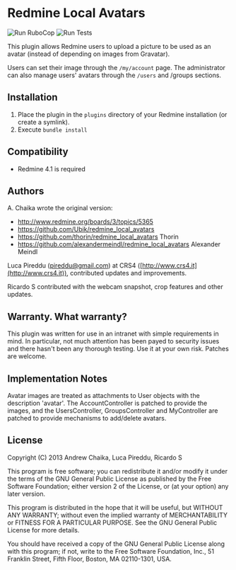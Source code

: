 Redmine Local Avatars
=====================

![Run RuboCop](https://github.com/alexandermeindl/redmine_local_avatars/workflows/Run%20RuboCop/badge.svg) ![Run Tests](https://github.com/alexandermeindl/redmine_local_avatars/workflows/Run%20Tests/badge.svg)

This plugin allows Redmine users to upload a picture to be used as an avatar
(instead of depending on images from Gravatar).

Users can set their image through the `/my/account` page.  The administrator can
also manage users' avatars through the `/users` and /groups sections.

Installation
------------

1. Place the plugin in the `plugins` directory of your Redmine
installation (or create a symlink).
2. Execute `bundle install`

Compatibility
-------------

- Redmine 4.1 is required

Authors
-------

A. Chaika wrote the original version:

* http://www.redmine.org/boards/3/topics/5365
* https://github.com/Ubik/redmine_local_avatars
* https://github.com/thorin/redmine_local_avatars Thorin
* https://github.com/alexandermeindl/redmine_local_avatars Alexander Meindl

Luca Pireddu (<pireddu@gmail.com>) at CRS4 ([http://www.crs4.it](http://www.crs4.it)),
contributed updates and improvements.


Ricardo S contributed with the webcam snapshot, crop features and other updates.

Warranty.  What warranty?
-------------------------

This plugin was written for use in an intranet with simple requirements in mind.
In particular, not much attention has been payed to security issues and there
hasn't been any thorough testing.  Use it at your own risk.  Patches are
welcome.


Implementation Notes
--------------------

Avatar images are treated as attachments to User objects with the description
'avatar'.  The AccountController is patched to provide the images, and the
UsersController, GroupsController and MyController are patched to provide mechanisms to add/delete
avatars.


License
-------

Copyright (C) 2013  Andrew Chaika, Luca Pireddu, Ricardo S

This program is free software; you can redistribute it and/or modify it under
the terms of the GNU General Public License as published by the Free Software
Foundation; either version 2 of the License, or (at your option) any later
version.

This program is distributed in the hope that it will be useful, but WITHOUT ANY
WARRANTY; without even the implied warranty of MERCHANTABILITY or FITNESS FOR A
PARTICULAR PURPOSE.  See the GNU General Public License for more details.

You should have received a copy of the GNU General Public License along with
this program; if not, write to the Free Software Foundation, Inc., 51 Franklin
Street, Fifth Floor, Boston, MA  02110-1301, USA.
